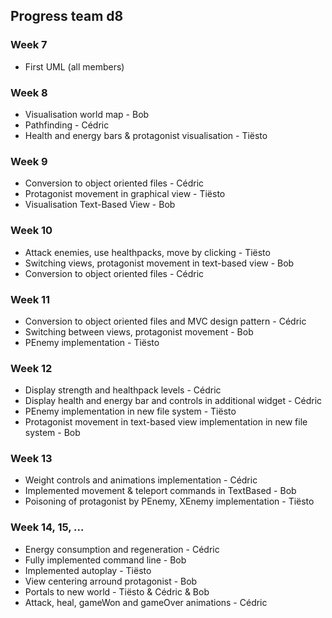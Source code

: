  ## Progress team d8

### Week 7
- First UML (all members)

### Week 8
- Visualisation world map - Bob
- Pathfinding - Cédric
- Health and energy bars & protagonist visualisation - Tiësto

### Week 9
- Conversion to object oriented files - Cédric
- Protagonist movement in graphical view - Tiësto
- Visualisation Text-Based View - Bob

### Week 10
- Attack enemies, use healthpacks, move by clicking - Tiësto
- Switching views, protagonist movement in text-based view - Bob
- Conversion to object oriented files - Cédric

### Week 11
- Conversion to object oriented files and MVC design pattern - Cédric
- Switching between views, protagonist movement - Bob
- PEnemy implementation - Tiësto

### Week 12
- Display strength and healthpack levels - Cédric
- Display health and energy bar and controls in additional widget - Cédric
- PEnemy implementation in new file system - Tiësto
- Protagonist movement in text-based view implementation in new file system - Bob

### Week 13
- Weight controls and animations implementation - Cédric
- Implemented movement & teleport commands in TextBased - Bob
- Poisoning of protagonist by PEnemy, XEnemy implementation - Tiësto

### Week 14, 15, ...
- Energy consumption and regeneration - Cédric
- Fully implemented command line - Bob
- Implemented autoplay - Tiësto
- View centering arround protagonist - Bob
- Portals to new world - Tiësto & Cédric & Bob
- Attack, heal, gameWon and gameOver animations - Cédric